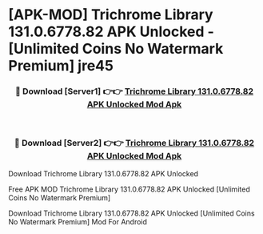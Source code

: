 # [APK-MOD] Trichrome Library 131.0.6778.82 APK Unlocked - [Unlimited Coins No Watermark Premium] jre45



<div align="center">
<h3>🔴 Download [Server1] 👉👉 <a href="https://momento.my/?title=Trichrome_Library_131.0.6778.82_APK_Unlocked">Trichrome Library 131.0.6778.82 APK Unlocked Mod Apk</a></h3><br>

<h3>🔴 Download [Server2] 👉👉 <a href="https://momento.my/?title=Trichrome_Library_131.0.6778.82_APK_Unlocked">Trichrome Library 131.0.6778.82 APK Unlocked Mod Apk</a></h3>
</div>



Download Trichrome Library 131.0.6778.82 APK Unlocked 

Free APK MOD Trichrome Library 131.0.6778.82 APK Unlocked [Unlimited Coins No Watermark Premium]

Download Trichrome Library 131.0.6778.82 APK Unlocked [Unlimited Coins No Watermark Premium] Mod For Android
